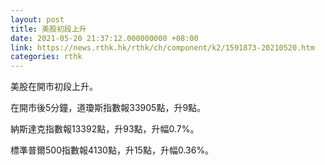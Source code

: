 ```yaml
---
layout: post
title: 美股初段上升
date: 2021-05-20 21:37:12.000000000 +08:00
link: https://news.rthk.hk/rthk/ch/component/k2/1591873-20210520.htm
categories: rthk
---
```


美股在開市初段上升。

在開市後5分鐘，道瓊斯指數報33905點，升9點。

納斯達克指數報13392點，升93點，升幅0.7%。

標準普爾500指數報4130點，升15點，升幅0.36%。
